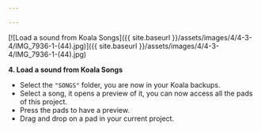 ```yaml
---

---
```


[![Load a sound from Koala Songs]({{ site.baseurl }}/assets/images/4/4-3-4/IMG_7936-1-(44).jpg)]({{
site.baseurl }}/assets/images/4/4-3-4/IMG_7936-1-(44).jpg)

**4. Load a sound from Koala Songs**

- Select the `"SONGS"` folder, you are now in your Koala backups.
- Select a song, it opens a preview of it, you can now access all the pads of this project.
- Press the pads to have a preview.
- Drag and drop on a pad in your current project.
